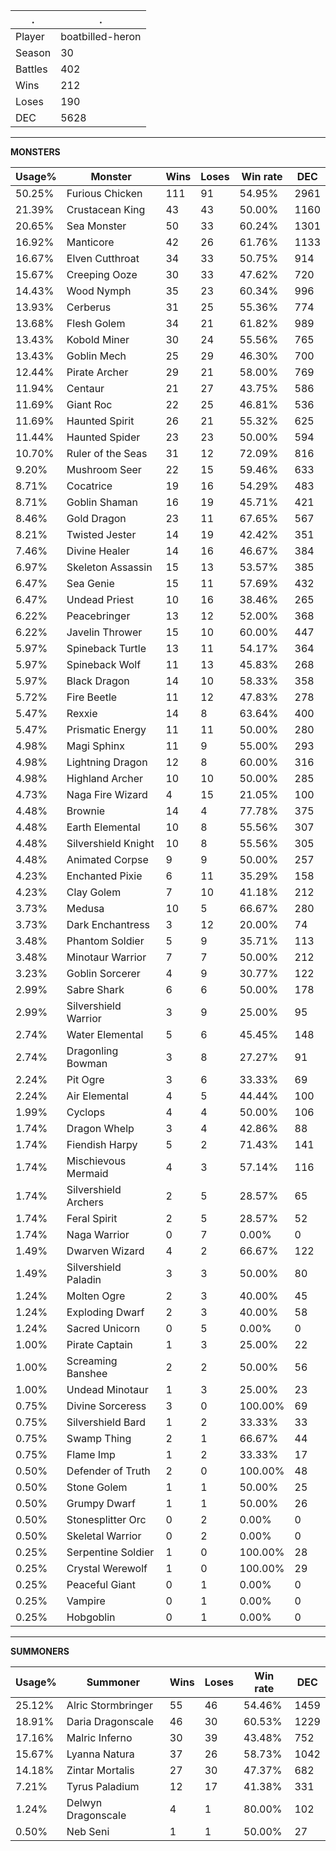 .|.
|-|-
Player|boatbilled-heron
Season|30
Battles|402
Wins|212
Loses|190
DEC|5628

---
**MONSTERS**

Usage%|Monster|Wins|Loses|Win rate|DEC|
-|-|-|-|-|-|
50.25%|Furious Chicken|111|91|54.95%|2961|
21.39%|Crustacean King|43|43|50.00%|1160|
20.65%|Sea Monster|50|33|60.24%|1301|
16.92%|Manticore|42|26|61.76%|1133|
16.67%|Elven Cutthroat|34|33|50.75%|914|
15.67%|Creeping Ooze|30|33|47.62%|720|
14.43%|Wood Nymph|35|23|60.34%|996|
13.93%|Cerberus|31|25|55.36%|774|
13.68%|Flesh Golem|34|21|61.82%|989|
13.43%|Kobold Miner|30|24|55.56%|765|
13.43%|Goblin Mech|25|29|46.30%|700|
12.44%|Pirate Archer|29|21|58.00%|769|
11.94%|Centaur|21|27|43.75%|586|
11.69%|Giant Roc|22|25|46.81%|536|
11.69%|Haunted Spirit|26|21|55.32%|625|
11.44%|Haunted Spider|23|23|50.00%|594|
10.70%|Ruler of the Seas|31|12|72.09%|816|
9.20%|Mushroom Seer|22|15|59.46%|633|
8.71%|Cocatrice|19|16|54.29%|483|
8.71%|Goblin Shaman|16|19|45.71%|421|
8.46%|Gold Dragon|23|11|67.65%|567|
8.21%|Twisted Jester|14|19|42.42%|351|
7.46%|Divine Healer|14|16|46.67%|384|
6.97%|Skeleton Assassin|15|13|53.57%|385|
6.47%|Sea Genie|15|11|57.69%|432|
6.47%|Undead Priest|10|16|38.46%|265|
6.22%|Peacebringer|13|12|52.00%|368|
6.22%|Javelin Thrower|15|10|60.00%|447|
5.97%|Spineback Turtle|13|11|54.17%|364|
5.97%|Spineback Wolf|11|13|45.83%|268|
5.97%|Black Dragon|14|10|58.33%|358|
5.72%|Fire Beetle|11|12|47.83%|278|
5.47%|Rexxie|14|8|63.64%|400|
5.47%|Prismatic Energy|11|11|50.00%|280|
4.98%|Magi Sphinx|11|9|55.00%|293|
4.98%|Lightning Dragon|12|8|60.00%|316|
4.98%|Highland Archer|10|10|50.00%|285|
4.73%|Naga Fire Wizard|4|15|21.05%|100|
4.48%|Brownie|14|4|77.78%|375|
4.48%|Earth Elemental|10|8|55.56%|307|
4.48%|Silvershield Knight|10|8|55.56%|305|
4.48%|Animated Corpse|9|9|50.00%|257|
4.23%|Enchanted Pixie|6|11|35.29%|158|
4.23%|Clay Golem|7|10|41.18%|212|
3.73%|Medusa|10|5|66.67%|280|
3.73%|Dark Enchantress|3|12|20.00%|74|
3.48%|Phantom Soldier|5|9|35.71%|113|
3.48%|Minotaur Warrior|7|7|50.00%|212|
3.23%|Goblin Sorcerer|4|9|30.77%|122|
2.99%|Sabre Shark|6|6|50.00%|178|
2.99%|Silvershield Warrior|3|9|25.00%|95|
2.74%|Water Elemental|5|6|45.45%|148|
2.74%|Dragonling Bowman|3|8|27.27%|91|
2.24%|Pit Ogre|3|6|33.33%|69|
2.24%|Air Elemental|4|5|44.44%|100|
1.99%|Cyclops|4|4|50.00%|106|
1.74%|Dragon Whelp|3|4|42.86%|88|
1.74%|Fiendish Harpy|5|2|71.43%|141|
1.74%|Mischievous Mermaid|4|3|57.14%|116|
1.74%|Silvershield Archers|2|5|28.57%|65|
1.74%|Feral Spirit|2|5|28.57%|52|
1.74%|Naga Warrior|0|7|0.00%|0|
1.49%|Dwarven Wizard|4|2|66.67%|122|
1.49%|Silvershield Paladin|3|3|50.00%|80|
1.24%|Molten Ogre|2|3|40.00%|45|
1.24%|Exploding Dwarf|2|3|40.00%|58|
1.24%|Sacred Unicorn|0|5|0.00%|0|
1.00%|Pirate Captain|1|3|25.00%|22|
1.00%|Screaming Banshee|2|2|50.00%|56|
1.00%|Undead Minotaur|1|3|25.00%|23|
0.75%|Divine Sorceress|3|0|100.00%|69|
0.75%|Silvershield Bard|1|2|33.33%|33|
0.75%|Swamp Thing|2|1|66.67%|44|
0.75%|Flame Imp|1|2|33.33%|17|
0.50%|Defender of Truth|2|0|100.00%|48|
0.50%|Stone Golem|1|1|50.00%|25|
0.50%|Grumpy Dwarf|1|1|50.00%|26|
0.50%|Stonesplitter Orc|0|2|0.00%|0|
0.50%|Skeletal Warrior|0|2|0.00%|0|
0.25%|Serpentine Soldier|1|0|100.00%|28|
0.25%|Crystal Werewolf|1|0|100.00%|29|
0.25%|Peaceful Giant|0|1|0.00%|0|
0.25%|Vampire|0|1|0.00%|0|
0.25%|Hobgoblin|0|1|0.00%|0|

---
**SUMMONERS**

Usage%|Summoner|Wins|Loses|Win rate|DEC|
-|-|-|-|-|-|
25.12%|Alric Stormbringer|55|46|54.46%|1459|
18.91%|Daria Dragonscale|46|30|60.53%|1229|
17.16%|Malric Inferno|30|39|43.48%|752|
15.67%|Lyanna Natura|37|26|58.73%|1042|
14.18%|Zintar Mortalis|27|30|47.37%|682|
7.21%|Tyrus Paladium|12|17|41.38%|331|
1.24%|Delwyn Dragonscale|4|1|80.00%|102|
0.50%|Neb Seni|1|1|50.00%|27|
